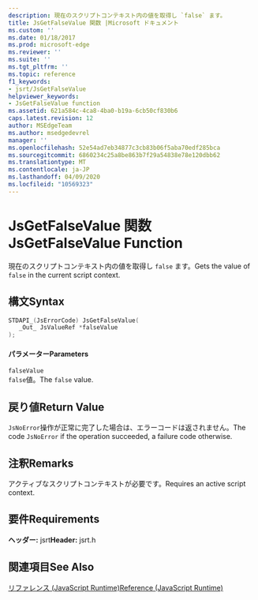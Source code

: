```yaml
---
description: 現在のスクリプトコンテキスト内の値を取得し `false` ます。
title: JsGetFalseValue 関数 |Microsoft ドキュメント
ms.custom: ''
ms.date: 01/18/2017
ms.prod: microsoft-edge
ms.reviewer: ''
ms.suite: ''
ms.tgt_pltfrm: ''
ms.topic: reference
f1_keywords:
- jsrt/JsGetFalseValue
helpviewer_keywords:
- JsGetFalseValue function
ms.assetid: 621a584c-4ca8-4ba0-b19a-6cb50cf830b6
caps.latest.revision: 12
author: MSEdgeTeam
ms.author: msedgedevrel
manager: ''
ms.openlocfilehash: 52e54ad7eb34877c3cb83b06f5aba70edf285bca
ms.sourcegitcommit: 6860234c25a8be863b7f29a54838e78e120dbb62
ms.translationtype: MT
ms.contentlocale: ja-JP
ms.lasthandoff: 04/09/2020
ms.locfileid: "10569323"
---
```

# <span data-ttu-id="d6ff4-103">JsGetFalseValue 関数</span><span class="sxs-lookup"><span data-stu-id="d6ff4-103">JsGetFalseValue Function</span></span>
<span data-ttu-id="d6ff4-104">現在のスクリプトコンテキスト内の値を取得し `false` ます。</span><span class="sxs-lookup"><span data-stu-id="d6ff4-104">Gets the value of `false` in the current script context.</span></span>  
  
## <span data-ttu-id="d6ff4-105">構文</span><span class="sxs-lookup"><span data-stu-id="d6ff4-105">Syntax</span></span>  
  
```cpp  
STDAPI_(JsErrorCode) JsGetFalseValue(  
   _Out_ JsValueRef *falseValue  
);  
```  
  
#### <span data-ttu-id="d6ff4-106">パラメーター</span><span class="sxs-lookup"><span data-stu-id="d6ff4-106">Parameters</span></span>  
 `falseValue`  
 <span data-ttu-id="d6ff4-107">`false`値。</span><span class="sxs-lookup"><span data-stu-id="d6ff4-107">The `false` value.</span></span>  
  
## <span data-ttu-id="d6ff4-108">戻り値</span><span class="sxs-lookup"><span data-stu-id="d6ff4-108">Return Value</span></span>  
 <span data-ttu-id="d6ff4-109">`JsNoError`操作が正常に完了した場合は、エラーコードは返されません。</span><span class="sxs-lookup"><span data-stu-id="d6ff4-109">The code `JsNoError` if the operation succeeded, a failure code otherwise.</span></span>  
  
## <span data-ttu-id="d6ff4-110">注釈</span><span class="sxs-lookup"><span data-stu-id="d6ff4-110">Remarks</span></span>  
 <span data-ttu-id="d6ff4-111">アクティブなスクリプトコンテキストが必要です。</span><span class="sxs-lookup"><span data-stu-id="d6ff4-111">Requires an active script context.</span></span>  
  
## <span data-ttu-id="d6ff4-112">要件</span><span class="sxs-lookup"><span data-stu-id="d6ff4-112">Requirements</span></span>  
 <span data-ttu-id="d6ff4-113">**ヘッダー:** jsrt</span><span class="sxs-lookup"><span data-stu-id="d6ff4-113">**Header:** jsrt.h</span></span>  
  
## <span data-ttu-id="d6ff4-114">関連項目</span><span class="sxs-lookup"><span data-stu-id="d6ff4-114">See Also</span></span>  
 [<span data-ttu-id="d6ff4-115">リファレンス (JavaScript Runtime)</span><span class="sxs-lookup"><span data-stu-id="d6ff4-115">Reference (JavaScript Runtime)</span></span>](../chakra-hosting/reference-javascript-runtime.md)